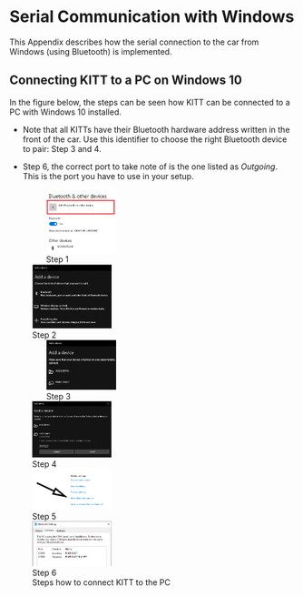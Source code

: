 # Serial Communication with Windows

This Appendix describes how the serial connection to the car from Windows (using Bluetooth) is implemented.

## Connecting KITT to a PC on Windows 10

In the figure below, the steps can be seen how KITT can be connected to a PC with Windows 10 installed. 

- Note that all KITTs have their Bluetooth hardware address written in the front of the car. Use this identifier to choose the right Bluetooth device to pair: Step 3 and 4.

- Step 6, the correct port to take note of is the one listed as *Outgoing*. This is the port you have to use in your setup.

<p align="center">
    <figure>
        <div style="display: flex; justify-content: space-around; flex-wrap: wrap;">
            <div>
                <img src="Step1.png" alt="Step 1" style="width: 33%;">
                <figcaption>Step 1</figcaption>
            </div>
            <div>
                <img src="Step2.png" alt="Step 2" style="width: 33%;">
                <figcaption>Step 2</figcaption>
            </div>
            <div>
                <img src="Step3.png" alt="Step 3" style="width: 33%;">
                <figcaption>Step 3</figcaption>
            </div>
            <div>
                <img src="Step4.png" alt="Step 4" style="width: 33%;">
                <figcaption>Step 4</figcaption>
            </div>
            <div>
                <img src="Step6Arrow.png" alt="Step 5" style="width: 33%;">
                <figcaption>Step 5</figcaption>
            </div>
            <div>
                <img src="Step7.png" alt="Step 6" style="width: 33%;">
                <figcaption>Step 6</figcaption>
            </div>
        </div>
        <figcaption>Steps how to connect KITT to the PC</figcaption>
    </figure>
</p>
